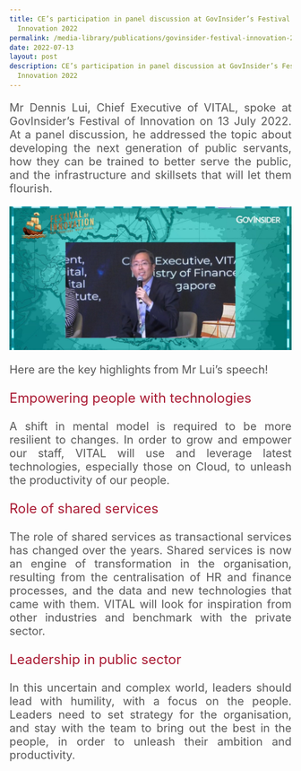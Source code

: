 ```yaml
---
title: CE’s participation in panel discussion at GovInsider’s Festival of
  Innovation 2022
permalink: /media-library/publications/govinsider-festival-innovation-2022/
date: 2022-07-13
layout: post
description: CE’s participation in panel discussion at GovInsider’s Festival of
  Innovation 2022
---
```


<p style="font-size: 20px;color:#585858;text-align:justify;">
Mr Dennis Lui, Chief Executive of VITAL, spoke at GovInsider’s Festival of Innovation on 13 July 2022. At a panel discussion, he addressed the topic about developing the next generation of public servants, how they can be trained to better serve the public, and the infrastructure and skillsets that will let them flourish. 
</p>
<img src="/images/Media/FestivalInnovation.png" />
<p style="font-size: 20px;color:#585858;text-align:justify;">
	Here are the key highlights from Mr Lui’s speech!      
	</p>
<p style="font-size: 24px;color:#a91932;text-align:justify;">
Empowering people with technologies
</p>
<p style="font-size: 20px;color:#585858;text-align:justify;">
A shift in mental model is required to be more resilient to changes. In order to grow and empower our staff, VITAL will use and leverage latest technologies, especially those on Cloud, to unleash the productivity of our people. 
</p>
<p style="font-size: 24px;color:#a91932;text-align:justify;">
Role of shared services
</p>
<p style="font-size: 20px;color:#585858;text-align:justify;">
The role of shared services as transactional services has changed over the years. Shared services is now an engine of transformation in the organisation, resulting from the centralisation of HR and finance processes, and the data and new technologies that came with them. VITAL will look for inspiration from other industries and benchmark with the private sector.
</p>
<p style="font-size: 24px;color:#a91932;text-align:justify;">
Leadership in public sector
</p>
<p style="font-size: 20px;color:#585858;text-align:justify;">
In this uncertain and complex world, leaders should lead with humility, with a focus on the people. Leaders need to set strategy for the organisation, and stay with the team to bring out the best in the people, in order to unleash their ambition and productivity. 
</p>